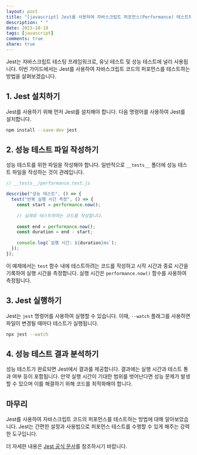 ```yaml
---
layout: post
title: "[javascript] Jest를 사용하여 자바스크립트 퍼포먼스(Performance) 테스트하기"
description: " "
date: 2023-10-18
tags: [javascript]
comments: true
share: true
---
```


Jest는 자바스크립트 테스팅 프레임워크로, 유닛 테스트 및 성능 테스트에 널리 사용됩니다. 이번 가이드에서는 Jest를 사용하여 자바스크립트 코드의 퍼포먼스를 테스트하는 방법을 살펴보겠습니다.

## 1. Jest 설치하기

Jest를 사용하기 위해 먼저 Jest를 설치해야 합니다. 다음 명령어를 사용하여 Jest를 설치합니다.

```bash
npm install --save-dev jest
```

## 2. 성능 테스트 파일 작성하기

성능 테스트를 위한 파일을 작성해야 합니다. 일반적으로 `__tests__` 폴더에 성능 테스트 파일을 작성하는 것이 관례입니다.

```javascript
// __tests__/performance.test.js

describe("성능 테스트", () => {
  test("반복 실행 시간 측정", () => {
    const start = performance.now();
  
    // 실제로 테스트하려는 코드를 작성합니다.
  
    const end = performance.now();
    const duration = end - start;
  
    console.log(`실행 시간: ${duration}ms`);
  });
});
```

이 예제에서는 `test` 함수 내에 테스트하려는 코드를 작성하고 시작 시간과 종료 시간을 기록하여 실행 시간을 측정합니다. 실행 시간은 `performance.now()` 함수를 사용하여 측정됩니다.

## 3. Jest 실행하기

Jest는 `jest` 명령어를 사용하여 실행할 수 있습니다. 이때, `--watch` 플래그를 사용하면 파일이 변경될 때마다 테스트가 실행됩니다.

```bash
npx jest --watch
```

## 4. 성능 테스트 결과 분석하기

성능 테스트가 완료되면 Jest에서 결과를 제공합니다. 결과에는 실행 시간과 테스트 통과 여부 등이 포함됩니다. 만약 실행 시간이 기대한 범위를 벗어난다면 성능 문제가 발생할 수 있으며 이를 해결하기 위해 코드를 최적화해야 합니다.

## 마무리

Jest를 사용하여 자바스크립트 코드의 퍼포먼스를 테스트하는 방법에 대해 알아보았습니다. Jest는 간편한 설정과 사용법으로 퍼포먼스 테스트를 수행할 수 있게 해주는 강력한 도구입니다.

더 자세한 내용은 [Jest 공식 문서](https://jestjs.io/docs/performance)를 참조하시기 바랍니다.